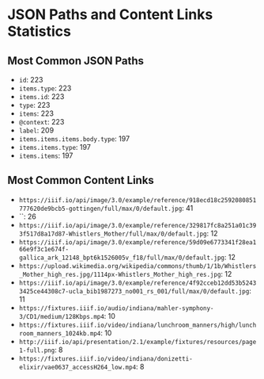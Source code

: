 # JSON Paths and Content Links Statistics

## Most Common JSON Paths
- `id`: 223
- `items.type`: 223
- `items.id`: 223
- `type`: 223
- `items`: 223
- `@context`: 223
- `label`: 209
- `items.items.items.body.type`: 197
- `items.items.type`: 197
- `items.items`: 197

## Most Common Content Links
- `https://iiif.io/api/image/3.0/example/reference/918ecd18c2592080851777620de9bcb5-gottingen/full/max/0/default.jpg`: 41
- ``: 26
- `https://iiif.io/api/image/3.0/example/reference/329817fc8a251a01c393f517d8a17d87-Whistlers_Mother/full/max/0/default.jpg`: 12
- `https://iiif.io/api/image/3.0/example/reference/59d09e6773341f28ea166e9f3c1e674f-gallica_ark_12148_bpt6k1526005v_f18/full/max/0/default.jpg`: 12
- `https://upload.wikimedia.org/wikipedia/commons/thumb/1/1b/Whistlers_Mother_high_res.jpg/1114px-Whistlers_Mother_high_res.jpg`: 12
- `https://iiif.io/api/image/3.0/example/reference/4f92cceb12dd53b52433425ce44308c7-ucla_bib1987273_no001_rs_001/full/max/0/default.jpg`: 11
- `https://fixtures.iiif.io/audio/indiana/mahler-symphony-3/CD1/medium/128Kbps.mp4`: 10
- `https://fixtures.iiif.io/video/indiana/lunchroom_manners/high/lunchroom_manners_1024kb.mp4`: 10
- `http://iiif.io/api/presentation/2.1/example/fixtures/resources/page1-full.png`: 8
- `https://fixtures.iiif.io/video/indiana/donizetti-elixir/vae0637_accessH264_low.mp4`: 8

